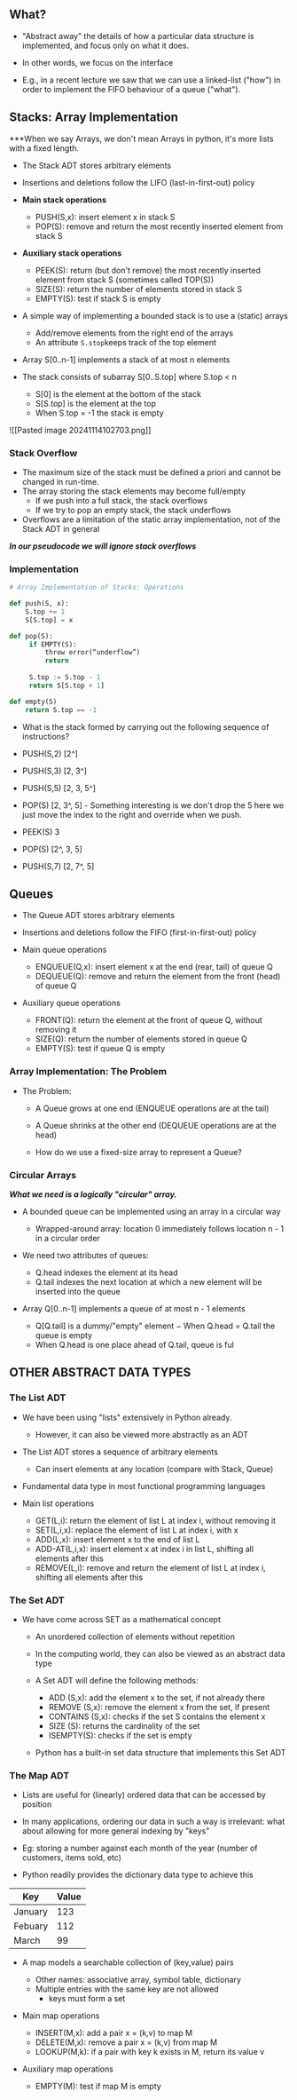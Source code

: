 
## What?
- "Abstract away" the details of how a particular data structure is implemented, and focus only on what it does.
- In other words, we focus on the interface

- E.g., in a recent lecture we saw that we can use a linked-list ("how") in order to implement the FIFO behaviour of a queue ("what").

## Stacks: Array Implementation
***When we say Arrays, we don't mean Arrays in python, it's more lists with a fixed length.

- The Stack ADT stores arbitrary elements
- Insertions and deletions follow the LIFO (last-in-first-out) policy

- **Main stack operations**
	- PUSH(S,x): insert element x in stack S
	 - POP(S): remove and return the most recently inserted element from stack S
	
- **Auxiliary stack operations**
	- PEEK(S): return (but don't remove) the most recently inserted element from stack S (sometimes called TOP(S))
	- SIZE(S): return the number of elements stored in stack S
	- EMPTY(S): test if stack S is empty

- A simple way of implementing a bounded stack is to use a (static) arrays
	- Add/remove elements from the right end of the arrays
	- An attribute `S.stop`keeps track of the top element

- Array S[0..n-1] implements a stack of at most n elements
- The stack consists of subarray S[0..S.top] where S.top < n
	- S[0] is the element at the bottom of the stack
	- S[S.top] is the element at the top
	- When S.top = -1 the stack is empty

![[Pasted image 20241114102703.png]]
### Stack Overflow
 - The maximum size of the stack must be defined a priori and cannot be changed in run-time.
- The array storing the stack elements may become full/empty
	- If we push into a full stack, the stack overflows
	- If we try to pop an empty stack, the stack underflows
- Overflows are a limitation of the static array implementation, not of the Stack ADT in general

***In our pseudocode we will ignore stack overflows***

### Implementation

```python
# Array Implementation of Stacks: Operations

def push(S, x):
	S.top += 1
	S[S.top] = x

def pop(S):
	 if EMPTY(S):
		 throw error(“underflow”)
		 return
	
	 S.top := S.top - 1 
	 return S[S.top + 1]

def empty(S) 
	return S.top == -1
```


- What is the stack formed by carrying out the following sequence of instructions?

- PUSH(S,2) [2^]
- PUSH(S,3) [2, 3^]
- PUSH(S,5) [2, 3, 5^]
- POP(S) [2, 3^, 5] - Something interesting is we don't drop the 5 here we just move the index to the right and override when we push.
- PEEK(S) 3
- POP(S) [2^, 3, 5]
- PUSH(S,7) [2, 7^, 5]

## Queues
 - The Queue ADT stores arbitrary elements 
 - Insertions and deletions follow the FIFO (first-in-first-out) policy
 
 - Main queue operations
	 - ENQUEUE(Q,x): insert element x at the end (rear, tail) of queue Q
	 - DEQUEUE(Q): remove and return the element from the front (head) of queue Q
	
- Auxiliary queue operations
	- FRONT(Q): return the element at the front of queue Q, without removing it 
	- SIZE(Q): return the number of elements stored in queue Q
	- EMPTY(S): test if queue Q is empty

### Array Implementation: The Problem

- The Problem:
	- A Queue grows at one end (ENQUEUE operations are at the tail)
	- A Queue shrinks at the other end (DEQUEUE operations are at the head)
	
	- How do we use a fixed-size array to represent a Queue?

### Circular Arrays
***What we need is a logically "circular" array.***

- A bounded queue can be implemented using an array in a circular way
	- Wrapped-around array: location 0 immediately follows location n - 1 in a circular order
	
- We need two attributes of queues:
	- Q.head indexes the element at its head 
	- Q.tail indexes the next location at which a new element will be inserted into the queue
	
- Array Q[0..n-1] implements a queue of at most n - 1 elements 
	- Q[Q.tail] is a dummy/"empty" element − When Q.head = Q.tail the queue is empty
	- When Q.head is one place ahead of Q.tail, queue is ful

## OTHER ABSTRACT DATA TYPES

### The List ADT
- We have been using "lists" extensively in Python already.
	- However, it can also be viewed more abstractly as an ADT

- The List ADT stores a sequence of arbitrary elements
	- Can insert elements at any location (compare with Stack, Queue)

- Fundamental data type in most functional programming languages 

- Main list operations 
	- GET(L,i): return the element of list L at index i, without removing it
	- SET(L,i,x): replace the element of list L at index i, with x 
	- ADD(L,x): insert element x to the end of list L 
	- ADD-AT(L,i,x): insert element x at index i in list L, shifting all elements after this
	- REMOVE(L,i): remove and return the element of list L at index i, shifting all elements after this

### The Set ADT

- We have come across SET as a mathematical concept
	- An unordered collection of elements without repetition 
	- In the computing world, they can also be viewed as an abstract data type 
	
	- A Set ADT will define the following methods: 
		- ADD (S,x): add the element x to the set, if not already there
		- REMOVE (S,x): remove the element x from the set, if present
		- CONTAINS (S,x): checks if the set S contains the element x
		- SIZE (S): returns the cardinality of the set 
		- ISEMPTY(S): checks if the set is empty
	
	- Python has a built-in set data structure that implements this Set ADT

### The Map ADT
- Lists are useful for (linearly) ordered data that can be accessed by position
- In many applications, ordering our data in such a way is irrelevant: what about allowing for more general indexing by "keys" 
- Eg: storing a number against each month of the year (number of customers, items sold, etc)

- Python readily provides the dictionary data type to achieve this 

| Key     | Value |
| ------- | ----- |
| January | 123   |
| Febuary | 112   |
| March   | 99    |

- A map models a searchable collection of (key,value) pairs
	- Other names: associative array, symbol table, dictionary 
	- Multiple entries with the same key are not allowed 
		- keys must form a set 

- Main map operations
	- INSERT(M,x): add a pair x = (k,v) to map M
	- DELETE(M,x): remove a pair x = (k,v) from map M 
	- LOOKUP(M,k): if a pair with key k exists in M, return its value v 

- Auxiliary map operations 
	- EMPTY(M): test if map M is empty